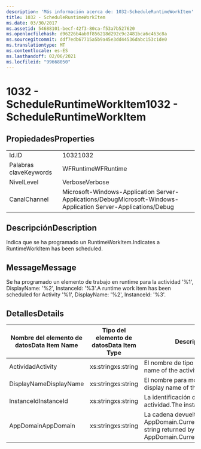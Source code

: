 ```yaml
---
description: 'Más información acerca de: 1032-ScheduleRuntimeWorkItem'
title: 1032 - ScheduleRuntimeWorkItem
ms.date: 03/30/2017
ms.assetid: 54688101-becf-42f3-80ca-f53a7b527620
ms.openlocfilehash: d96226b4ab0f856218d292c9c2481bca6c463c8a
ms.sourcegitcommit: ddf7edb67715a5b9a45e3dd44536dabc153c1de0
ms.translationtype: MT
ms.contentlocale: es-ES
ms.lasthandoff: 02/06/2021
ms.locfileid: "99668050"
---
```

# <a name="1032---scheduleruntimeworkitem"></a><span data-ttu-id="26acb-103">1032 - ScheduleRuntimeWorkItem</span><span class="sxs-lookup"><span data-stu-id="26acb-103">1032 - ScheduleRuntimeWorkItem</span></span>

## <a name="properties"></a><span data-ttu-id="26acb-104">Propiedades</span><span class="sxs-lookup"><span data-stu-id="26acb-104">Properties</span></span>  
  
|||  
|-|-|  
|<span data-ttu-id="26acb-105">Id.</span><span class="sxs-lookup"><span data-stu-id="26acb-105">ID</span></span>|<span data-ttu-id="26acb-106">1032</span><span class="sxs-lookup"><span data-stu-id="26acb-106">1032</span></span>|  
|<span data-ttu-id="26acb-107">Palabras clave</span><span class="sxs-lookup"><span data-stu-id="26acb-107">Keywords</span></span>|<span data-ttu-id="26acb-108">WFRuntime</span><span class="sxs-lookup"><span data-stu-id="26acb-108">WFRuntime</span></span>|  
|<span data-ttu-id="26acb-109">Nivel</span><span class="sxs-lookup"><span data-stu-id="26acb-109">Level</span></span>|<span data-ttu-id="26acb-110">Verbose</span><span class="sxs-lookup"><span data-stu-id="26acb-110">Verbose</span></span>|  
|<span data-ttu-id="26acb-111">Canal</span><span class="sxs-lookup"><span data-stu-id="26acb-111">Channel</span></span>|<span data-ttu-id="26acb-112">Microsoft-Windows-Application Server-Applications/Debug</span><span class="sxs-lookup"><span data-stu-id="26acb-112">Microsoft-Windows-Application Server-Applications/Debug</span></span>|  
  
## <a name="description"></a><span data-ttu-id="26acb-113">Descripción</span><span class="sxs-lookup"><span data-stu-id="26acb-113">Description</span></span>  

 <span data-ttu-id="26acb-114">Indica que se ha programado un RuntimeWorkItem.</span><span class="sxs-lookup"><span data-stu-id="26acb-114">Indicates a RuntimeWorkItem has been scheduled.</span></span>  
  
## <a name="message"></a><span data-ttu-id="26acb-115">Message</span><span class="sxs-lookup"><span data-stu-id="26acb-115">Message</span></span>  

 <span data-ttu-id="26acb-116">Se ha programado un elemento de trabajo en runtime para la actividad '%1', DisplayName: '%2', InstanceId: '%3'.</span><span class="sxs-lookup"><span data-stu-id="26acb-116">A runtime work item has been scheduled for Activity '%1', DisplayName: '%2', InstanceId: '%3'.</span></span>  
  
## <a name="details"></a><span data-ttu-id="26acb-117">Detalles</span><span class="sxs-lookup"><span data-stu-id="26acb-117">Details</span></span>  
  
|<span data-ttu-id="26acb-118">Nombre del elemento de datos</span><span class="sxs-lookup"><span data-stu-id="26acb-118">Data Item Name</span></span>|<span data-ttu-id="26acb-119">Tipo del elemento de datos</span><span class="sxs-lookup"><span data-stu-id="26acb-119">Data Item Type</span></span>|<span data-ttu-id="26acb-120">Descripción</span><span class="sxs-lookup"><span data-stu-id="26acb-120">Description</span></span>|  
|--------------------|--------------------|-----------------|  
|<span data-ttu-id="26acb-121">Actividad</span><span class="sxs-lookup"><span data-stu-id="26acb-121">Activity</span></span>|<span data-ttu-id="26acb-122">xs:string</span><span class="sxs-lookup"><span data-stu-id="26acb-122">xs:string</span></span>|<span data-ttu-id="26acb-123">El nombre de tipo de la actividad.</span><span class="sxs-lookup"><span data-stu-id="26acb-123">The type name of the activity.</span></span>|  
|<span data-ttu-id="26acb-124">DisplayName</span><span class="sxs-lookup"><span data-stu-id="26acb-124">DisplayName</span></span>|<span data-ttu-id="26acb-125">xs:string</span><span class="sxs-lookup"><span data-stu-id="26acb-125">xs:string</span></span>|<span data-ttu-id="26acb-126">El nombre para mostrar de la actividad.</span><span class="sxs-lookup"><span data-stu-id="26acb-126">The display name of the activity.</span></span>|  
|<span data-ttu-id="26acb-127">InstanceId</span><span class="sxs-lookup"><span data-stu-id="26acb-127">InstanceId</span></span>|<span data-ttu-id="26acb-128">xs:string</span><span class="sxs-lookup"><span data-stu-id="26acb-128">xs:string</span></span>|<span data-ttu-id="26acb-129">La identificación de instancia de la actividad.</span><span class="sxs-lookup"><span data-stu-id="26acb-129">The instance id of the activity.</span></span>|  
|<span data-ttu-id="26acb-130">AppDomain</span><span class="sxs-lookup"><span data-stu-id="26acb-130">AppDomain</span></span>|<span data-ttu-id="26acb-131">xs:string</span><span class="sxs-lookup"><span data-stu-id="26acb-131">xs:string</span></span>|<span data-ttu-id="26acb-132">La cadena devuelta por AppDomain.CurrentDomain.FriendlyName.</span><span class="sxs-lookup"><span data-stu-id="26acb-132">The string returned by AppDomain.CurrentDomain.FriendlyName.</span></span>|
